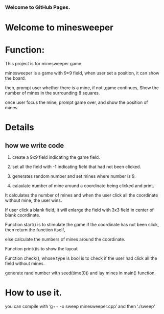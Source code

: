 ### Welcome to GitHub Pages.

# Welcome to minesweeper 
# Function:

This project is for minesweeper game.

minesweeper is a game with 9*9 field, when user set a position, it can show the board.

then, prompt user whether there is a mine, if not ,game continues, Show the number of mines in the surrounding 8 squares.

once user focus the mine, prompt game over, and show the position of mines. 
# Details 
## how we write code 
1. create a 9x9 field indicating the game field.

2. set all the field with -1 indicating field that had not been clicked.

3. generates random number and set mines where number is 9.

4. calaulate number of mine around a coordinate being clicked and print.

It calculates the number of mines and when the user click all the coordinate without mine, the user wins.

If user click a blank field, it will enlarge the field with 3x3 field in center of blank coordinate.

Function start() is to stimulate the game if the coordinate has not been click, then return the function itself,

else calculate the numbers of mines around the coordinate.

Function print()is to show the layout

Function check(), whose type is bool is to check if the user had click all the field without mines.

generate rand number with seed(time(0)) and lay mines in main() function.

# How to use it.

you can compile with ‘g++ -o sweep minesweeper.cpp’ and then ‘./sweep’
